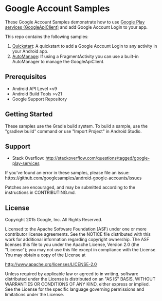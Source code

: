 Google Account Samples
============================

These Google Account Samples demonstrate how to use
[Google Play services (GoogleApiClient)](https://developer.android.com/reference/com/google/android/gms/common/api/GoogleApiClient.html)
and add Google Account Login to your app.

This repo contains the following samples:

1. [Quickstart](https://github.com/googlesamples/android-google-accounts/tree/master/QuickStart):
A quickstart to add a Google Account Login to any activity in your Android app.
2. [AutoManage](https://github.com/googlesamples/android-play-location/tree/master/LocationUpdates):
If using a FragmentActivity you can use a built-in AutoManager to manage the GoogleApiClient.

Prerequisites
--------------

- Android API Level >v9
- Android Build Tools >v21
- Google Support Repository

Getting Started
---------------

These samples use the Gradle build system. To build a sample, use the
"gradlew build" command or use "Import Project" in Android Studio.

Support
-------

- Stack Overflow: http://stackoverflow.com/questions/tagged/google-play-services

If you've found an error in these samples, please file an issue:
https://github.com/googlesamples/android-google-accounts/issues

Patches are encouraged, and may be submitted according to the instructions in
CONTRIBUTING.md.

License
-------

Copyright 2015 Google, Inc. All Rights Reserved.

Licensed to the Apache Software Foundation (ASF) under one or more contributor
license agreements.  See the NOTICE file distributed with this work for
additional information regarding copyright ownership.  The ASF licenses this
file to you under the Apache License, Version 2.0 (the "License"); you may not
use this file except in compliance with the License.  You may obtain a copy of
the License at

  http://www.apache.org/licenses/LICENSE-2.0

Unless required by applicable law or agreed to in writing, software
distributed under the License is distributed on an "AS IS" BASIS, WITHOUT
WARRANTIES OR CONDITIONS OF ANY KIND, either express or implied.  See the
License for the specific language governing permissions and limitations under
the License.
